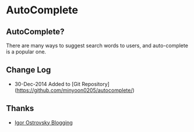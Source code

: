 # AutoComplete

## AutoComplete?
There are many ways to suggest search words to users, and auto-complete is a popular one. 

## Change Log
* 30-Dec-2014 Added to [Git Repository] (https://github.com/minyoon0205/autocomplete/)

## Thanks
* [Igor Ostrovsky Blogging](http://igoro.com/archive/efficient-auto-complete-with-a-ternary-search-tree/)

